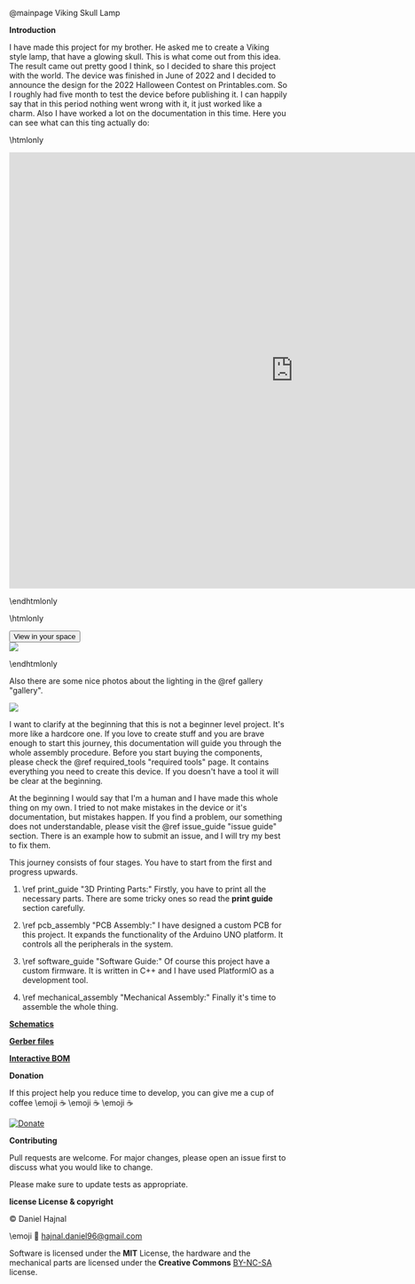 @mainpage Viking Skull Lamp

__Introduction__

I have made this project for my brother. He asked me to create a Viking style lamp, that have a glowing skull. This is what come out from this idea.
The result came out pretty good I think, so I decided to share this project with the world. The device was finished in June of 2022 and I decided to
announce the design for the 2022 Halloween Contest on Printables.com. So I roughly had five month to test the device before publishing it. I can
happily say that in this period nothing went wrong with it, it just worked like a charm. Also I have worked a lot on the documentation in this time.
Here you can see what can this ting actually do:

\htmlonly

<p align="center"><iframe width="1024" height="786" src="https://www.youtube.com/embed/yvYET1PqnmI" title="YouTube video player" frameborder="0" allow="accelerometer; autoplay; clipboard-write; encrypted-media; gyroscope; picture-in-picture" allowfullscreen></iframe></p>

\endhtmlonly

\htmlonly

<script type="module" src="https://unpkg.com/@google/model-viewer/dist/model-viewer.min.js"></script>

<model-viewer src="assembly.glb" ar ar-modes="webxr scene-viewer quick-look" camera-controls poster="poster_assembly.png" shadow-intensity="1" environment-image="spruit_sunrise_1k_HDR.hdr" min-camera-orbit="auto 20deg auto" max-camera-orbit="auto 90deg auto">
    <div class="progress-bar hide" slot="progress-bar">
        <div class="update-bar"></div>
    </div>
    <button slot="ar-button" id="ar-button">
        View in your space
    </button>
    <div id="ar-prompt">
        <img src="https://modelviewer.dev/shared-assets/icons/hand.png">
    </div>
</model-viewer>

<script>
    document.getElementById('glb').src=
</script>


\endhtmlonly

Also there are some nice photos about the lighting in the @ref gallery "gallery".

![](hardcore_logo.png)

I want to clarify at the beginning that this is not a beginner level project. It's more like a hardcore one.
If you love to create stuff and you are brave enough to start this journey, this documentation will guide you
through the whole assembly procedure. Before you start buying the components, please check the
@ref required_tools "required tools" page. It contains everything you need to create this device. If you doesn't
have a tool it will be clear at the beginning.

At the beginning I would say that I'm a human and I have made this whole thing on my own. I tried to not make mistakes in the
device or it's documentation, but mistakes happen. If you find a problem, our something does not understandable, please visit
the @ref issue_guide "issue guide" section. There is an example how to submit an issue, and I will try my best to fix them.

This journey consists of four stages. You have to start from the first and progress upwards.

1. \ref print_guide "3D Printing Parts:" Firstly, you have to print all the necessary parts. There are some tricky ones
so read the __print guide__ section carefully.

2. \ref pcb_assembly "PCB Assembly:" I have designed a custom PCB for this project. It expands the functionality of
the Arduino UNO platform. It controls all the peripherals in the system.

3. \ref software_guide "Software Guide:" Of course this project have a custom firmware. It is written in C++ and I
have used PlatformIO as a development tool.

4. \ref mechanical_assembly "Mechanical Assembly:" Finally it's time to assemble the whole thing.

<a href="Schematics.pdf" target="_blank"><b>Schematics</b></a>

<a href="gerber.zip" target="_blank"><b>Gerber files</b></a>

<a href="ibom.html" target="_blank"><b>Interactive BOM</b></a>

__Donation__

If this project help you reduce time to develop, you can give me a cup of coffee \emoji :coffee: \emoji :coffee: \emoji :coffee:

[![Donate](https://img.shields.io/badge/Donate-PayPal-green.svg)](https://www.paypal.com/donate?hosted_button_id=YFGZD78H6K2CS)

__Contributing__

Pull requests are welcome. For major changes, please open an issue first to discuss what you would like to change.

Please make sure to update tests as appropriate.

__license License & copyright__

© Daniel Hajnal

\emoji :email: hajnal.daniel96@gmail.com

Software is licensed under the __MIT__ License, the hardware and the mechanical parts are licensed under the __Creative Commons__ [BY-NC-SA](https://creativecommons.org/licenses/by-nc-sa/4.0/) license.
